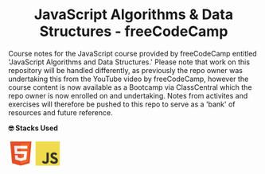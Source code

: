 <div align="center">

<h1>JavaScript Algorithms & Data Structures - freeCodeCamp</h1>

</div>

Course notes for the JavaScript course provided by freeCodeCamp entitled 'JavaScript Algorithms and Data Structures.' Please note that work on this repository will be handled differently, as previously the repo owner was undertaking this from the YouTube video by freeCodeCamp, however the course content is now available as a Bootcamp via ClassCentral which the repo owner is now enrolled on and undertaking. Notes from activites and exercises will therefore be pushed to this repo to serve as a 'bank' of resources and future reference.

<strong>:nerd_face: Stacks Used</strong><br>
<br>
<a target="_blank" rel="noopener noreferrer" href="https://github.com/devicons/devicon/blob/master/icons/html5/html5-original.svg"><img src="https://github.com/devicons/devicon/raw/master/icons/html5/html5-original.svg" alt="html5" width="50" height="50" style="max-width:100%;"></a>
<a target="_blank" rel="noopener noreferrer" href="https://github.com/devicons/devicon/blob/master/icons/javascript/javascript-original.svg"><img src="https://github.com/devicons/devicon/raw/master/icons/javascript/javascript-original.svg" alt="JavaScript" width="50" height="50" style="max-width:100%;"></a>
